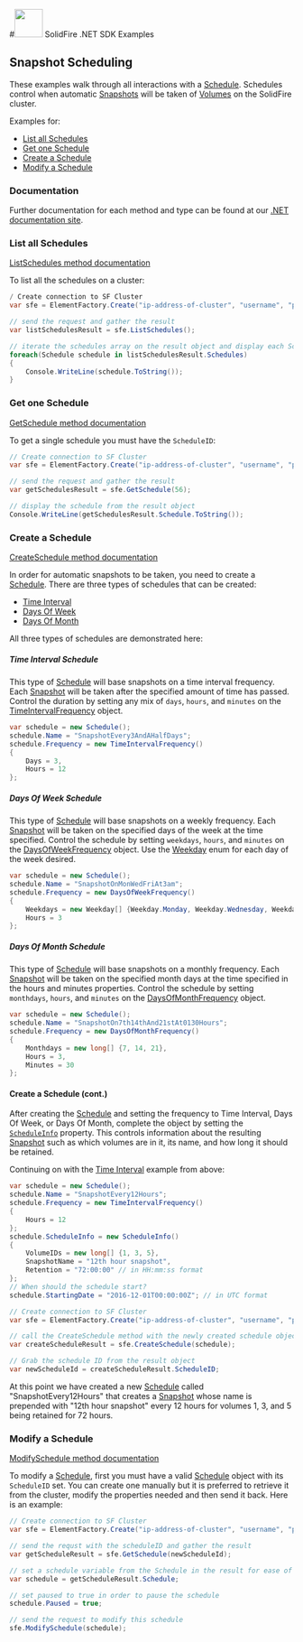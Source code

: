 #<img src="https://raw.githubusercontent.com/solidfire/sdk-dotnet/release1.1/img/net.png" height="50" width="50" > SolidFire .NET SDK Examples

## Snapshot Scheduling

These examples walk through all interactions with a [Schedule](http://solidfire.github.io/sdk-dotnet/help/v1.1/html/T_SolidFire_Element_Api_Schedule.htm). Schedules control when automatic [Snapshots](http://solidfire.github.io/sdk-dotnet/help/v1.1/html/T_SolidFire_Element_Api_Snapshot.htm) will be taken of [Volumes](http://solidfire.github.io/sdk-dotnet/help/v1.1/html/T_SolidFire_Element_Api_Volume.htm) on the SolidFire cluster.

Examples for:

- [List all Schedules](#list-all-schedules)
- [Get one Schedule](#get-one-schedule)
- [Create a Schedule](#create-a-schedule)
- [Modify a Schedule](#modify-a-schedule)

### Documentation

Further documentation for each method and type can be found at our [.NET documentation site](http://solidfire.github.io/sdk-dotnet/help/v1.1/html/R_Project_SolidFire__NET_SDK_Documentation.htm).

### List all Schedules

[ListSchedules method documentation](http://solidfire.github.io/sdk-dotnet/help/v1.1/html/M_SolidFire_Element_Api_SolidFireElement_ListSchedules.htm)

To list all the schedules on a cluster:

~~~ csharp
/ Create connection to SF Cluster
var sfe = ElementFactory.Create("ip-address-of-cluster", "username", "password");

// send the request and gather the result
var listSchedulesResult = sfe.ListSchedules();

// iterate the schedules array on the result object and display each Schedule
foreach(Schedule schedule in listSchedulesResult.Schedules)
{
    Console.WriteLine(schedule.ToString());
}
~~~

### Get one Schedule

[GetSchedule method documentation](http://solidfire.github.io/sdk-dotnet/help/v1.1/html/M_SolidFire_Element_Api_SolidFireElement_GetSchedule.htm)

To get a single schedule you must have the `ScheduleID`:

~~~ csharp
// Create connection to SF Cluster
var sfe = ElementFactory.Create("ip-address-of-cluster", "username", "password");

// send the request and gather the result
var getSchedulesResult = sfe.GetSchedule(56);

// display the schedule from the result object
Console.WriteLine(getSchedulesResult.Schedule.ToString());
~~~

### Create a Schedule

[CreateSchedule method documentation](http://solidfire.github.io/sdk-dotnet/help/v1.1/html/M_SolidFire_Element_Api_SolidFireElement_CreateSchedule.htm)

In order for automatic snapshots to be taken, you need to create a [Schedule](http://solidfire.github.io/sdk-dotnet/help/v1.1/html/T_SolidFire_Element_Api_Schedule.htm). There are three types of schedules that can be created:

- [Time Interval](#time-interval-schedule) 
- [Days Of Week](#days-of-week-schedule)
- [Days Of Month](#days-of-month-schedule)

All three types of schedules are demonstrated here:

##### Time Interval Schedule

This type of [Schedule](http://solidfire.github.io/sdk-dotnet/help/v1.1/html/T_SolidFire_Element_Api_Schedule.htm) will base snapshots on a time interval frequency. Each [Snapshot](http://solidfire.github.io/sdk-dotnet/help/v1.1/html/T_SolidFire_Element_Api_Snapshot.htm) will be taken after the specified amount of time has passed. Control the duration by setting any mix of `days`, `hours`, and `minutes` on the [TimeIntervalFrequency](http://solidfire.github.io/sdk-dotnet/help/v1.1/html/T_SolidFire_Element_Api_TimeIntervalFrequency.htm) object.

~~~ csharp
var schedule = new Schedule();
schedule.Name = "SnapshotEvery3AndAHalfDays";
schedule.Frequency = new TimeIntervalFrequency()
{
    Days = 3,
    Hours = 12
};
~~~

##### Days Of Week Schedule

This type of [Schedule](http://solidfire.github.io/sdk-dotnet/help/v1.1/html/T_SolidFire_Element_Api_Schedule.htm) will base snapshots on a weekly frequency. Each [Snapshot](http://solidfire.github.io/sdk-dotnet/help/v1.1/html/T_SolidFire_Element_Api_Snapshot.htm) will be taken on the specified days of the week at the time specified. Control the schedule by setting `weekdays`, `hours`, and `minutes` on the [DaysOfWeekFrequency](http://solidfire.github.io/sdk-dotnet/help/v1.1/html/T_SolidFire_Element_Api_DaysOfWeekFrequency.htm) object. Use the [Weekday](http://solidfire.github.io/sdk-dotnet/help/v1.1/html/T_SolidFire_Element_Api_Weekday.htm) enum for each day of the week desired.

~~~ csharp
var schedule = new Schedule();
schedule.Name = "SnapshotOnMonWedFriAt3am";
schedule.Frequency = new DaysOfWeekFrequency()
{
    Weekdays = new Weekday[] {Weekday.Monday, Weekday.Wednesday, Weekday.Friday},
    Hours = 3
};
~~~

##### Days Of Month Schedule

This type of [Schedule](http://solidfire.github.io/sdk-dotnet/help/v1.1/html/T_SolidFire_Element_Api_Schedule.htm) will base snapshots on a monthly frequency. Each [Snapshot](http://solidfire.github.io/sdk-dotnet/help/v1.1/html/T_SolidFire_Element_Api_Snapshot.htm) will be taken on the specified month days at the time specified in the hours and minutes properties. Control the schedule by setting `monthdays`, `hours`, and `minutes` on the [DaysOfMonthFrequency](http://solidfire.github.io/sdk-dotnet/help/v1.1/html/T_SolidFire_Element_Api_DaysOfMonthFrequency.htm) object.

~~~ csharp
var schedule = new Schedule();
schedule.Name = "SnapshotOn7th14thAnd21stAt0130Hours";
schedule.Frequency = new DaysOfMonthFrequency()
{
    Monthdays = new long[] {7, 14, 21},
    Hours = 3,
    Minutes = 30
};
~~~

#### Create a Schedule (cont.)

After creating the [Schedule](http://solidfire.github.io/sdk-dotnet/help/v1.1/html/T_SolidFire_Element_Api_Schedule.htm) and setting the frequency to Time Interval, Days Of Week, or Days Of Month, complete the object by setting the [`ScheduleInfo`](http://solidfire.github.io/sdk-dotnet/help/v1.1/html/T_SolidFire_Element_Api_ScheduleInfo.htm) property. This controls information about the resulting [Snapshot](http://solidfire.github.io/sdk-dotnet/help/v1.1/html/T_SolidFire_Element_Api_Snapshot.htm) such as which volumes are in it, its name, and how long it should be retained.

Continuing on with the [Time Interval](#time-interval-schedule) example from above:

~~~csharp
var schedule = new Schedule();
schedule.Name = "SnapshotEvery12Hours";
schedule.Frequency = new TimeIntervalFrequency()
{
    Hours = 12
};
schedule.ScheduleInfo = new ScheduleInfo()
{
    VolumeIDs = new long[] {1, 3, 5},
    SnapshotName = "12th hour snapshot",
    Retention = "72:00:00" // in HH:mm:ss format
};
// When should the schedule start?
schedule.StartingDate = "2016-12-01T00:00:00Z"; // in UTC format

// Create connection to SF Cluster
var sfe = ElementFactory.Create("ip-address-of-cluster", "username", "password");

// call the CreateSchedule method with the newly created schedule object
var createScheduleResult = sfe.CreateSchedule(schedule);

// Grab the schedule ID from the result object
var newScheduleId = createScheduleResult.ScheduleID;
~~~

At this point we have created a new [Schedule](http://solidfire.github.io/sdk-dotnet/help/v1.1/html/T_SolidFire_Element_Api_Schedule.htm) called "SnapshotEvery12Hours" that creates a [Snapshot](http://solidfire.github.io/sdk-dotnet/help/v1.1/html/T_SolidFire_Element_Api_Snapshot.htm) whose name is prepended with "12th hour snapshot" every 12 hours for volumes 1, 3, and 5 being retained for 72 hours.

### Modify a Schedule

[ModifySchedule method documentation](http://solidfire.github.io/sdk-dotnet/help/v1.1/html/M_SolidFire_Element_Api_SolidFireElement_ModifySchedule.htm)

To modify a [Schedule](http://solidfire.github.io/sdk-dotnet/help/v1.1/html/T_SolidFire_Element_Api_Schedule.htm), first you must have a valid [Schedule](http://solidfire.github.io/sdk-dotnet/help/v1.1/html/T_SolidFire_Element_Api_Schedule.htm) object with its `ScheduleID` set. You can create one manually but it is preferred to retrieve it from the cluster, modify the properties needed and then send it back. Here is an example:

~~~ csharp
// Create connection to SF Cluster
var sfe = ElementFactory.Create("ip-address-of-cluster", "username", "password";

// send the requst with the scheduleID and gather the result
var getScheduleResult = sfe.GetSchedule(newScheduleId);

// set a schedule variable from the Schedule in the result for ease of use
var schedule = getScheduleResult.Schedule;

// set paused to true in order to pause the schedule
schedule.Paused = true;

// send the request to modify this schedule
sfe.ModifySchedule(schedule);   
~~~
